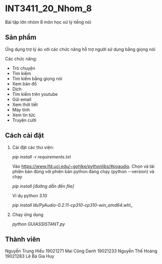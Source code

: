 # INT3411_20_Nhom_8
Bài tập lớn nhóm 8 môn học xử lý tiếng nói

## Sản phẩm
Ứng dụng trợ lý ảo với các chức năng hỗ trợ người sử dụng bằng giọng nói

Các chức năng:
- Trò chuyện 
- Tìm kiếm
- Tìm kiếm bằng giọng nói
- Xem bản đồ
- Dịch
- Tìm kiếm trên youtube
- Gửi email
- Xem thời tiết
- Máy tính 
- Xem tin tức
- Truyện cười

## Cách cài đặt

1. Cài đặt các thư viện:

    _pip install -r requirements.txt_ 


    Vào https://www.lfd.uci.edu/~gohlke/pythonlibs/#pyaudio. Chọn và tải phiên bản đúng với phiên bản python đang chạy (python --version) và chạy 
    
    _pip install [đường dẫn đến file]_

    Ví dụ python 3.10

    _pip install lib/PyAudio-0.2.11-cp310-cp310-win_amd64.whl__

    
2. Chạy ứng dụng

    _python GUIASSISTANT.py_


## Thành viên
Nguyễn Trung Hiếu 19021271
Mai Công Danh 19021233
Nguyễn Thế Hoàng 19021283
Lê Bá Gia Huy 
